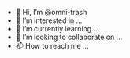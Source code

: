 - 👋 Hi, I’m @omni-trash
- 👀 I’m interested in ...
- 🌱 I’m currently learning ...
- 💞️ I’m looking to collaborate on ...
- 📫 How to reach me ...

<!---
omni-trash/omni-trash is a ✨ special ✨ repository because its `README.md` (this file) appears on your GitHub profile.
You can click the Preview link to take a look at your changes.
--->
